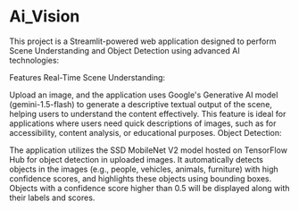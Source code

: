 # Ai_Vision
This project is a Streamlit-powered web application designed to perform Scene Understanding and Object Detection using advanced AI technologies:

Features
Real-Time Scene Understanding:

Upload an image, and the application uses Google's Generative AI model (gemini-1.5-flash) to generate a descriptive textual output of the scene, helping users to understand the content effectively.
This feature is ideal for applications where users need quick descriptions of images, such as for accessibility, content analysis, or educational purposes.
Object Detection:

The application utilizes the SSD MobileNet V2 model hosted on TensorFlow Hub for object detection in uploaded images.
It automatically detects objects in the images (e.g., people, vehicles, animals, furniture) with high confidence scores, and highlights these objects using bounding boxes.
Objects with a confidence score higher than 0.5 will be displayed along with their labels and scores.

